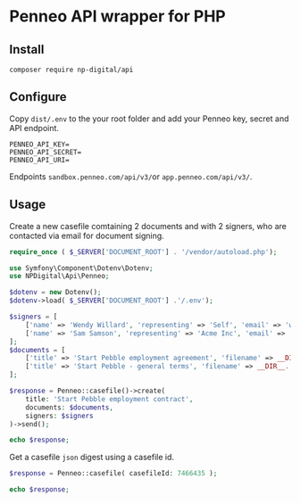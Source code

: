 # Penneo API wrapper for PHP

## Install

```shell
composer require np-digital/api
```

## Configure

Copy `dist/.env` to the your root folder and add your Penneo key, secret and API endpoint.

	PENNEO_API_KEY=
	PENNEO_API_SECRET=
	PENNEO_API_URI=

Endpoints `sandbox.penneo.com/api/v3/`or `app.penneo.com/api/v3/`.

## Usage

Create a new casefile comtaining 2 documents and with 2 signers, who are contacted via email for document signing.

```php
require_once ( $_SERVER['DOCUMENT_ROOT'] . '/vendor/autoload.php');

use Symfony\Component\Dotenv\Dotenv;
use NPDigital\Api\Penneo;

$dotenv = new Dotenv();
$dotenv->load( $_SERVER['DOCUMENT_ROOT'] .'/.env');

$signers = [
	['name' => 'Wendy Willard', 'representing' => 'Self', 'email' => 'wendy.willard@yahoo.com'],
	['name' => 'Sam Samson', 'representing' => 'Acme Inc', 'email' => 'sam@acme.io']
];
$documents = [
	['title' => 'Start Pebble employment agreement', 'filename' => __DIR__.'/contract.pdf', 'documentTypeId' => 0],
	['title' => 'Start Pebble - general terms', 'filename' => __DIR__.'/appendix.pdf', 'documentTypeId' => 1],
];

$response = Penneo::casefile()->create(
	title: 'Start Pebble employment contract', 
	documents: $documents, 
	signers: $signers
)->send();

echo $response;
```

Get a casefile `json` digest using a casefile id.

```php
$response = Penneo::casefile( casefileId: 7466435 );

echo $response;
```
